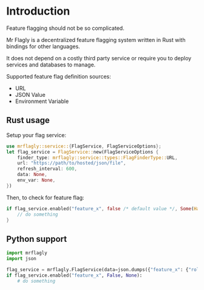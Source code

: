 # Introduction

Feature flagging should not be so complicated.

Mr Flagly is a decentralized feature flagging system written in Rust with bindings for other languages.

It does not depend on a costly third party service or require you to deploy services and databases to manage.

Supported feature flag definition sources:

- URL
- JSON Value
- Environment Variable


## Rust usage

Setup your flag service:

```rust
use mrflagly::service::{FlagService, FlagServiceOptions};
let flag_service = FlagService::new(FlagServiceOptions {
    finder_type: mrflagly::service::types::FlagFinderType::URL,
    url: "https://path/to/hosted/json/file",
    refresh_interval: 600,
    data: None,
    env_var: None,
})
```

Then, to check for feature flag:

```rust
if flag_service.enabled("feature_x", false /* default value */, Some(HashMap::from([(String::from("user_id"), String::from("123")),])) /* optional context */) {
    // do something
}
```


## Python support

```python
import mrflagly
import json

flag_service = mrflagly.FlagService(data=json.dumps({"feature_x": {"rollout": 100}}))
if flag_service.enabled("feature_x", False, None):
    # do something
```
